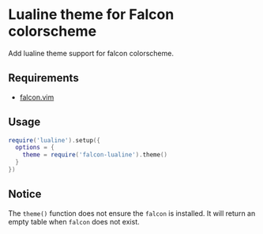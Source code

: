 # Lualine theme for Falcon colorscheme
Add lualine theme support for falcon colorscheme.

## Requirements
- [falcon.vim](https://github.com/fenetikm/falcon)

## Usage
```lua
require('lualine').setup({
  options = {
    theme = require('falcon-lualine').theme()
  }
})
```

## Notice
The `theme()` function does not ensure the `falcon` is installed. 
It will return an empty table when `falcon` does not exist.
